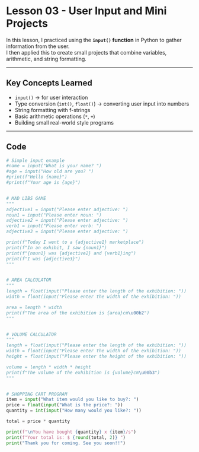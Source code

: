 # Lesson 03 - User Input and Mini Projects

In this lesson, I practiced using the **`input()` function** in Python to gather information from the user.  
I then applied this to create small projects that combine variables, arithmetic, and string formatting.  

---

## Key Concepts Learned
- `input()` → for user interaction
- Type conversion (`int()`, `float()`) → converting user input into numbers
- String formatting with f-strings
- Basic arithmetic operations (`*`, `+`)
- Building small real-world style programs

---

## Code

```python
# Simple input example
#name = input("What is your name? ")
#age = input("How old are you? ")
#print(f"Hello {name}")
#print(f"Your age is {age}")


# MAD LIBS GAME
"""
adjective1 = input("Please enter adjective: ")
noun1 = input("Please enter noun: ")
adjective2 = input("Please enter adjective: ")
verb1 = input("Please enter verb: ")
adjective3 = input("Please enter adjective: ")

print(f"Today I went to a {adjective1} marketplace")
print(f"In an exhibit, I saw {noun1}")
print(f"{noun1} was {adjective2} and {verb1}ing")
print(f"I was {adjective3}")
"""


# AREA CALCULATOR
"""
length = float(input("Please enter the length of the exhibition: "))
width = float(input("Please enter the width of the exhibition: "))

area = length * width
print(f"The area of the exhibition is {area}cm\u00b2")
"""


# VOLUME CALCULATOR
"""
length = float(input("Please enter the length of the exhibition: "))
width = float(input("Please enter the width of the exhibition: "))
height = float(input("Please enter the height of the exhibition: "))

volume = length * width * height
print(f"The volume of the exhibition is {volume}cm\u00b3")
"""


# SHOPPING CART PROGRAM
item = input("What item would you like to buy?: ")
price = float(input("What is the price?: "))
quantity = int(input("How many would you like?: "))

total = price * quantity

print(f"\nYou have bought {quantity} x {item}/s")
print(f"Your total is: $ {round(total, 2)} ")
print("Thank you for coming. See you soon!!")


